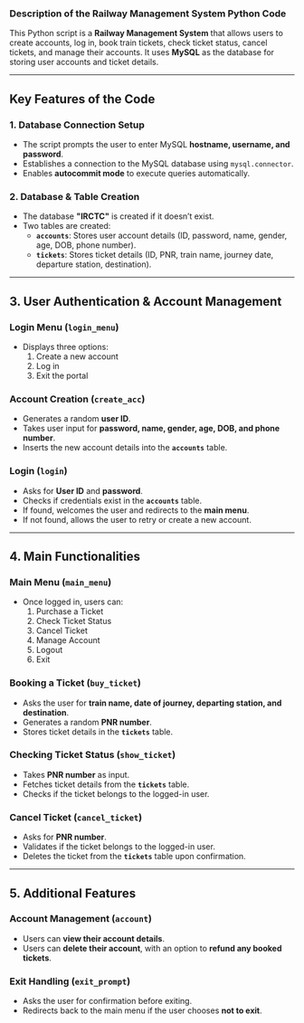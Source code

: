 ### **Description of the Railway Management System Python Code**

This Python script is a **Railway Management System** that allows users to create accounts, log in, book train tickets, check ticket status, cancel tickets, and manage their accounts. It uses **MySQL** as the database for storing user accounts and ticket details.

---

## **Key Features of the Code**

### **1. Database Connection Setup**
- The script prompts the user to enter MySQL **hostname, username, and password**.
- Establishes a connection to the MySQL database using `mysql.connector`.
- Enables **autocommit mode** to execute queries automatically.

### **2. Database & Table Creation**
- The database **"IRCTC"** is created if it doesn’t exist.
- Two tables are created:
  - **`accounts`**: Stores user account details (ID, password, name, gender, age, DOB, phone number).
  - **`tickets`**: Stores ticket details (ID, PNR, train name, journey date, departure station, destination).

---

## **3. User Authentication & Account Management**
### **Login Menu (`login_menu`)**
- Displays three options:
  1. Create a new account
  2. Log in
  3. Exit the portal

### **Account Creation (`create_acc`)**
- Generates a random **user ID**.
- Takes user input for **password, name, gender, age, DOB, and phone number**.
- Inserts the new account details into the **`accounts`** table.

### **Login (`login`)**
- Asks for **User ID** and **password**.
- Checks if credentials exist in the **`accounts`** table.
- If found, welcomes the user and redirects to the **main menu**.
- If not found, allows the user to retry or create a new account.

---

## **4. Main Functionalities**
### **Main Menu (`main_menu`)**
- Once logged in, users can:
  1. Purchase a Ticket
  2. Check Ticket Status
  3. Cancel Ticket
  4. Manage Account
  5. Logout
  6. Exit

### **Booking a Ticket (`buy_ticket`)**
- Asks the user for **train name, date of journey, departing station, and destination**.
- Generates a random **PNR number**.
- Stores ticket details in the **`tickets`** table.

### **Checking Ticket Status (`show_ticket`)**
- Takes **PNR number** as input.
- Fetches ticket details from the **`tickets`** table.
- Checks if the ticket belongs to the logged-in user.

### **Cancel Ticket (`cancel_ticket`)**
- Asks for **PNR number**.
- Validates if the ticket belongs to the logged-in user.
- Deletes the ticket from the **`tickets`** table upon confirmation.

---

## **5. Additional Features**
### **Account Management (`account`)**
- Users can **view their account details**.
- Users can **delete their account**, with an option to **refund any booked tickets**.

### **Exit Handling (`exit_prompt`)**
- Asks the user for confirmation before exiting.
- Redirects back to the main menu if the user chooses **not to exit**.

